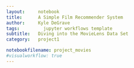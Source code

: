 ```yaml
---
layout:     notebook
title:      A Simple Film Recommender System
author:     Kyle DeGrave
tags: 		  jupyter workflows template
subtitle:   Diving into the MovieLens Data Set
category:   project1

notebookfilename: project_movies
#visualworkflow: true
---
```

